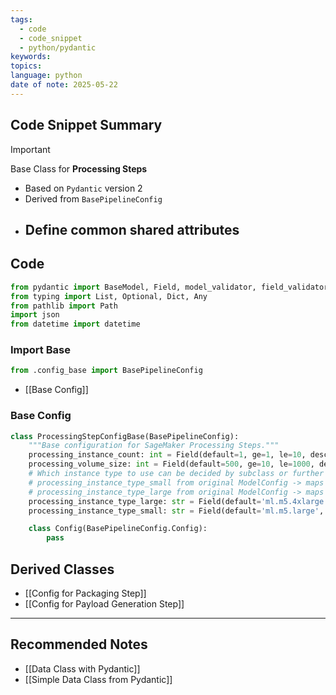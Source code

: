 ```yaml
---
tags:
  - code
  - code_snippet
  - python/pydantic
keywords: 
topics: 
language: python
date of note: 2025-05-22
---
```


## Code Snippet Summary

>[!important]
>Base Class for **Processing Steps**
>- Based on `Pydantic` version 2
>- Derived from `BasePipelineConfig`
>- Define common shared attributes
>	- 


## Code

```python
from pydantic import BaseModel, Field, model_validator, field_validator
from typing import List, Optional, Dict, Any
from pathlib import Path
import json
from datetime import datetime
```

### Import Base

```python
from .config_base import BasePipelineConfig
```

- [[Base Config]]

### Base Config

```python
class ProcessingStepConfigBase(BasePipelineConfig):
    """Base configuration for SageMaker Processing Steps."""
    processing_instance_count: int = Field(default=1, ge=1, le=10, description="Instance count for processing jobs")
    processing_volume_size: int = Field(default=500, ge=10, le=1000, description="Volume size for processing jobs in GB")
    # Which instance type to use can be decided by subclass or further fields
    # processing_instance_type_small from original ModelConfig -> maps to a specific instance type
    # processing_instance_type_large from original ModelConfig -> maps to a specific instance type
    processing_instance_type_large: str = Field(default='ml.m5.4xlarge', description="Large instance type for this processing step.")
    processing_instance_type_small: str = Field(default='ml.m5.large', description="Small instance type for this processing step.")

    class Config(BasePipelineConfig.Config):
        pass
```



## Derived Classes

- [[Config for Packaging Step]]
- [[Config for Payload Generation Step]]



-----------
##  Recommended Notes


- [[Data Class with Pydantic]]
- [[Simple Data Class from Pydantic]]

